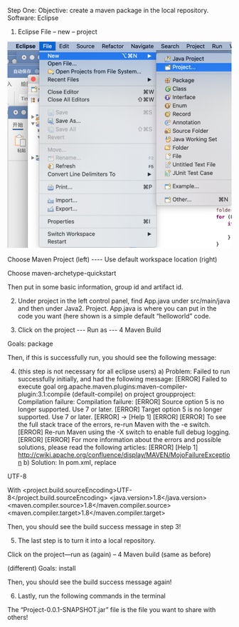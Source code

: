 Step One:
Objective: create a maven package in the local repository. 
Software: Eclipse 

1.	Eclipse File – new – project 

![alt text](1.jpg)
 

Choose Maven Project (left)  ---- Use default workspace location (right)

  

Choose maven-archetype-quickstart
 
Then put in some basic information, group id and artifact id. 
 
2.	Under project in the left control panel, find App.java under src/main/java and then under Java2. Project. App.java is where you can put in the code you want (here shown is a simple default “helloworld” code. 
 
3.	Click on the project --- Run as --- 4 Maven Build
 

Goals: package
 
Then, if this is successfully run, you should see the following message: 
 

4.	(this step is not necessary for all eclipse users)
a)	Problem: 
Failed to run successfully initially, and had the following message:
[ERROR] Failed to execute goal org.apache.maven.plugins:maven-compiler-plugin:3.1:compile (default-compile) on project groupproject: Compilation failure: Compilation failure: 
[ERROR] Source option 5 is no longer supported. Use 7 or later.
[ERROR] Target option 5 is no longer supported. Use 7 or later.
[ERROR] -> [Help 1]
[ERROR] 
[ERROR] To see the full stack trace of the errors, re-run Maven with the -e switch.
[ERROR] Re-run Maven using the -X switch to enable full debug logging.
[ERROR] 
[ERROR] For more information about the errors and possible solutions, please read the following articles:
[ERROR] [Help 1] http://cwiki.apache.org/confluence/display/MAVEN/MojoFailureException
b)	Solution: 
In pom.xml, replace
 <properties>
    <project.build.sourceEncoding>UTF-8 </project.build.sourceEncoding>
  </properties>

With 
<properties>
    <project.build.sourceEncoding>UTF-8</project.build.sourceEncoding>
       <java.version>1.8</java.version>
       <maven.compiler.source>1.8</maven.compiler.source>
       <maven.compiler.target>1.8</maven.compiler.target>
</properties>
  
Then, you should see the build success message in step 3!

5.	The last step is to turn it into a local repository. 

Click on the project—run as (again) – 4 Maven build (same as before)
 

(different) Goals: install 
 

Then, you should see the build success message again!

6.	Lastly, run the following commands in the terminal
 

The “Project-0.0.1-SNAPSHOT.jar” file is the file you want to share with others!


